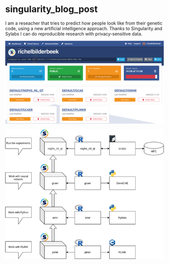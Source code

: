 # singularity_blog_post

I am a reseacher that tries to predict
how people look like from their genetic code,
using a new artificial intelligence approach.
Thanks to Singularity and Sylabs I can do reproducible research
with privacy-sensitive data.

![My dashboard](my_dashboard.png)

![Overview of my containers and packages](overview.png)
